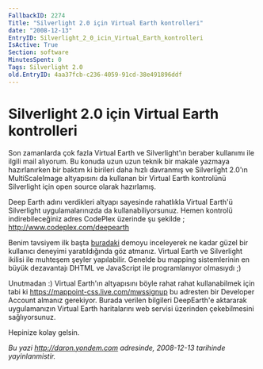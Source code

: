```yaml
---
FallbackID: 2274
Title: "Silverlight 2.0 için Virtual Earth kontrolleri"
date: "2008-12-13"
EntryID: Silverlight_2_0_icin_Virtual_Earth_kontrolleri
IsActive: True
Section: software
MinutesSpent: 0
Tags: Silverlight 2.0
old.EntryID: 4aa37fcb-c236-4059-91cd-38e491896ddf
---
```

# Silverlight 2.0 için Virtual Earth kontrolleri
Son zamanlarda çok fazla Virtual Earth ve Silverlight'ın beraber
kullanımı ile ilgili mail alıyorum. Bu konuda uzun uzun teknik bir
makale yazmaya hazırlanırken bir baktım ki birileri daha hızlı davranmış
ve Silverlight 2.0'ın MultiScaleImage altyapısını da kullanan bir
Virtual Earth kontrolünü Silverlight için open source olarak hazırlamış.

Deep Earth adını verdikleri altyapı sayesinde rahatlıkla Virtual Earth'ü
Silverlight uygulamalarınızda da kullanabiliyorsunuz. Hemen kontrolü
indirebileceğiniz adres CodePlex üzerinde şu şekilde ;
<http://www.codeplex.com/deepearth>

Benim tavsiyem ilk başta
[buradaki](http://deepearth.soulsolutions.com.au/) demoyu inceleyerek ne
kadar güzel bir kullanıcı deneyimi yaratıldığında göz atmanız. Virtual
Earth ve Silverlight ikilisi ile muhteşem şeyler yapılabilir. Genelde bu
mapping sistemlerinin en büyük dezavantajı DHTML ve JavaScript ile
programlanıyor olmasıydı ;)

Unutmadan :) Virtual Earth'ın altyapısını böyle rahat rahat
kullanabilmek için tabi ki <https://mappoint-css.live.com/mwssignup> bu
adresten bir Developer Account almanız gerekiyor. Burada verilen
bilgileri DeepEarth'e aktararak uygulamanızın Virtual Earth haritalarını
web servisi üzerinden çekebilmesini sağlıyorsunuz.

Hepinize kolay gelsin.



*Bu yazi http://daron.yondem.com adresinde, 2008-12-13 tarihinde yayinlanmistir.*
